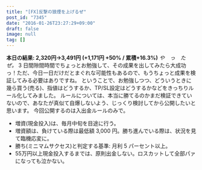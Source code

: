 ```yaml
---
title: "[FX]反撃の狼煙を上げるぜ"
post_id: "7345"
date: "2016-01-26T23:27:29+09:00"
draft: false
image: null
tag: []
---
```



**本日の結果: 2,320円→3,491円 (+1,171円 +50% / 累積+16.3%)** _や　っ　た　ぜ。_ 3 日間隙間時間でちょっとお勉強して、その成果を出してみたら大成功っ！ただ、今日一日だけだとまぐれな可能性もあるので、もうちょっと成果を検証してみる必要はありですね。  ということで、お勉強しつつ、どういうときに幾ら買う(売る)、指値はどうするか、TP/SL設定はどうするかなどをきっちりルール化してみました。 ルールについては、本当に勝てるのかまだ検証できていないので、あなたが真似て自爆しないよう、じっくり検討してから公開したいと思います。 今回公開するのは入出金ルールのみで。

  * 増資(現金投入)は、毎月中旬を目途に行う。
  * 増資額は、負けている際は最低額 3,000 円。勝ち進んでいる際は、状況を見て臨機応変に。
  * 勝ち(ミニマムサクセス)と判定する基準: 月利 5 パーセント以上。
  * 55万円以上現金投入するまでは、原則出金しない。ロスカットして全部パァになっても泣かない。
